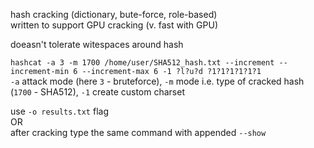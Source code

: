 hash cracking (dictionary, bute-force, role-based)  
written to support GPU cracking (v. fast with GPU)  

doeasn't tolerate witespaces around hash

`hashcat -a 3 -m 1700 /home/user/SHA512_hash.txt --increment --increment-min 6 --increment-max 6 -1 ?l?u?d ?1?1?1?1?1?1`  
`-a` attack mode (here `3` - bruteforce), `-m` mode i.e. type of cracked hash (`1700` - SHA512), `-1` create custom charset  

use `-o results.txt` flag  
OR  
after cracking type the same command with appended `--show`  
